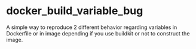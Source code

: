 # docker_build_variable_bug
A simple way to reproduce 2 different behavior regarding variables in Dockerfile or in image depending if you use buildkit or not to construct the image.

